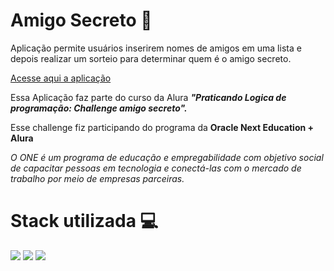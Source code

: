 
# Amigo Secreto 🧙​

Aplicação permite usuários inserirem nomes de amigos em uma lista e depois realizar um sorteio para determinar quem é o amigo secreto.

<a href="https://carolinasouza-dev.github.io/challenge-amigo-secreto/" target="_blank">Acesse aqui a aplicação</a>

Essa Aplicação faz parte do curso da Alura ***"Praticando Logica de programação: Challenge amigo secreto".***

Esse challenge fiz participando do programa da **Oracle Next Education + Alura**

*O ONE é um programa de educação e empregabilidade com objetivo social de capacitar pessoas em tecnologia e conectá-las com o mercado de trabalho por meio de empresas parceiras.*

# Stack utilizada 💻

<div>
  <img loading="lazy" src="https://img.shields.io/badge/HTML5-E34F26.svg?style=for-the-badge&logo=HTML5&logoColor=white">
  <img loading="lazy" src="https://img.shields.io/badge/CSS-663399.svg?style=for-the-badge&logo=CSS&logoColor=white">
  <img loading="lazy" src="https://img.shields.io/badge/JavaScript-F7DF1E.svg?style=for-the-badge&logo=JavaScript&logoColor=black">
</div>
